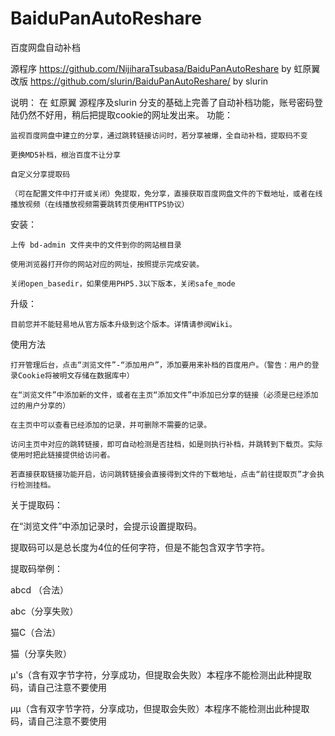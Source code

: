 # BaiduPanAutoReshare
百度网盘自动补档


源程序 https://github.com/NijiharaTsubasa/BaiduPanAutoReshare by 虹原翼
改版 https://github.com/slurin/BaiduPanAutoReshare/  by slurin

说明：
在 虹原翼 源程序及slurin 分支的基础上完善了自动补档功能，账号密码登陆仍然不好用，稍后把提取cookie的网址发出来。
功能：

    监视百度网盘中建立的分享，通过跳转链接访问时，若分享被爆，全自动补档，提取码不变

    更换MD5补档，根治百度不让分享

    自定义分享提取码

    （可在配置文件中打开或关闭）免提取，免分享，直接获取百度网盘文件的下载地址，或者在线播放视频（在线播放视频需要跳转页使用HTTPS协议）

安装：

    上传 bd-admin 文件夹中的文件到你的网站根目录

    使用浏览器打开你的网站对应的网址，按照提示完成安装。

    关闭open_basedir，如果使用PHP5.3以下版本，关闭safe_mode

升级：

    目前您并不能轻易地从官方版本升级到这个版本。详情请参阅Wiki。

使用方法

    打开管理后台，点击“浏览文件”-“添加用户”，添加要用来补档的百度用户。（警告：用户的登录Cookie将被明文存储在数据库中）

    在“浏览文件”中添加新的文件，或者在主页“添加文件”中添加已分享的链接（必须是已经添加过的用户分享的）

    在主页中可以查看已经添加的记录，并可删除不需要的记录。

    访问主页中对应的跳转链接，即可自动检测是否挂档，如是则执行补档，并跳转到下载页。实际使用时把此链接提供给访问者。

    若直接获取链接功能开启，访问跳转链接会直接得到文件的下载地址，点击“前往提取页”才会执行检测挂档。

关于提取码：

在“浏览文件”中添加记录时，会提示设置提取码。

提取码可以是总长度为4位的任何字符，但是不能包含双字节字符。

提取码举例：

abcd （合法）

abc（分享失败）

猫C（合法）

猫（分享失败）

μ's（含有双字节字符，分享成功，但提取会失败）本程序不能检测出此种提取码，请自己注意不要使用

μμ（含有双字节字符，分享成功，但提取会失败）本程序不能检测出此种提取码，请自己注意不要使用
